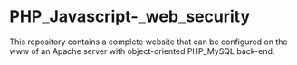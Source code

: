 # PHP_Javascript-_web_security
This repository contains a complete website that can be configured on the www of an Apache server with object-oriented PHP_MySQL back-end.
